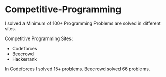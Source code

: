 # Competitive-Programming

I solved a Minimum of 100+ Programming Problems are solved in different sites.

Competitive Programming Sites:

   * Codeforces 
   * Beecrowd 
   * Hackerrank
 
In Codeforces I solved 15+ problems. Beecrowd solved 66 problems. 
